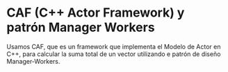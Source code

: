 # CAF (C++ Actor Framework) y patrón Manager Workers

Usamos CAF, que es un framework que implementa el Modelo de Actor en C++, para calcular la suma total de un vector utilizando e patrón de diseño Manager-Workers.